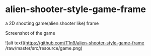 # alien-shooter-style-game-frame
a 2D shooting game(alien shooter like) frame

Screenshot of the game

![alt text](https://github.com/T1n9/alien-shooter-style-game-frame
/raw/master/src/resource/game.png)


<!-- ![alt text](https://github.com/T1n9/updater/blob/master/resources/Screenshot1.png) -->
